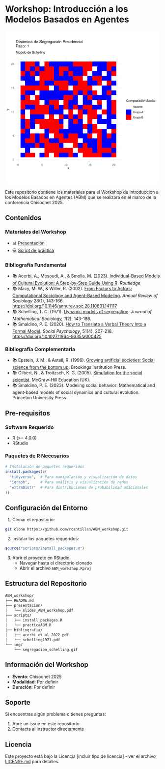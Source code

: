 # Workshop: Introducción a los Modelos Basados en Agentes

![Modelo de Segregación de Schelling](img/segregacion_schelling.gif)

Este repositorio contiene los materiales para el Workshop de Introducción a los Modelos Basados en Agentes (ABM) que se realizará en el marco de la conferencia Chisocnet 2025.

## Contenidos

### Materiales del Workshop
- 📊 [Presentación](presentacion/slides_ABM_workshop.pdf) 
- 💻 [Script de práctica](scripts/practicaABM.R)

### Bibliografía Fundamental
- 📚 Acerbi, A., Mesoudi, A., & Smolla, M. (2023). [Individual-Based Models of Cultural Evolution: A Step-by-Step Guide Using R](bibliography/acerbi_et_al_2022.pdf). *Routledge*
- 📚 Macy, M. W., & Willer, R. (2002). [From Factors to Actors: Computational Sociology and Agent-Based Modeling](bibliography/annurev.soc.28.110601.141117.pdf). *Annual Review of Sociology* 28(1), 143-166. https://doi.org/10.1146/annurev.soc.28.110601.141117
- 📚 Schelling, T. C. (1971). [Dynamic models of segregation](bibliography/schelling1971.pdf). *Journal of Mathematical Sociology, 1*(2), 143-186.
- 📚 Smaldino, P. E. (2020). [How to Translate a Verbal Theory Into a Formal Model](bibliography/smaldino2020.pdf). *Social Psychology*, 51(4), 207-218. https://doi.org/10.1027/1864-9335/a000425


### Bibliografía Complementaria
- 📚 Epstein, J. M., & Axtell, R. (1996). [Growing artificial societies: Social science from the bottom up](https://books.google.cl/books?hl=es&lr=&id=6JYhAQAAIAAJ&oi=fnd&pg=PR9&dq=epstein+axtell+1996&ots=8Q6Z9Q6Q8v&sig=8Q6Z9Q6Q8v&redir_esc=y#v=onepage&q=epstein%20axtell%201996&f=false). Brookings Institution Press.
- 📚 Gilbert, N., & Troitzsch, K. G. (2005). [Simulation for the social scientist](https://books.google.cl/books?hl=es&lr=&id=6JYhAQAAIAAJ&oi=fnd&pg=PR9&dq=epstein+axtell+1996&ots=8Q6Z9Q6Q8v&sig=8Q6Z9Q6Q8v&redir_esc=y#v=onepage&q=epstein%20axtell%201996&f=false). McGraw-Hill Education (UK).
- 📚 Smaldino, P. E. (2023). Modeling social behavior: Mathematical and agent-based models of social dynamics and cultural evolution. Princeton University Press.


## Pre-requisitos

### Software Requerido
- R (>= 4.0.0)
- RStudio 

### Paquetes de R Necesarios
```r
# Instalación de paquetes requeridos
install.packages(c(
  "tidyverse",  # Para manipulación y visualización de datos
  "igraph",     # Para análisis y visualización de redes
  "extraDistr"  # Para distribuciones de probabilidad adicionales
))
```

## Configuración del Entorno

1. Clonar el repositorio:
```bash
git clone https://github.com/rcantillan/ABM_workshop.git
```

2. Instalar los paquetes requeridos:
```r
source("scripts/install_packages.R")
```

3. Abrir el proyecto en RStudio:
   - Navegar hasta el directorio clonado
   - Abrir el archivo `ABM_workshop.Rproj`

## Estructura del Repositorio

```
ABM_workshop/
├── README.md
├── presentacion/
│   └── slides_ABM_workshop.pdf
├── scripts/
│   ├── install_packages.R
│   └── practicaABM.R
├── bibliografia/
│   ├── acerbi_et_al_2022.pdf
│   └── schelling1971.pdf
└── img/
    └── segregacion_schelling.gif
```

## Información del Workshop

- **Evento**: Chisocnet 2025
- **Modalidad**: Por definir
- **Duración**: Por definir

## Soporte

Si encuentras algún problema o tienes preguntas:
1. Abre un issue en este repositorio
2. Contacta al instructor directamente

## Licencia

Este proyecto está bajo la Licencia [incluir tipo de licencia] - ver el archivo [LICENSE.md](LICENSE.md) para detalles.